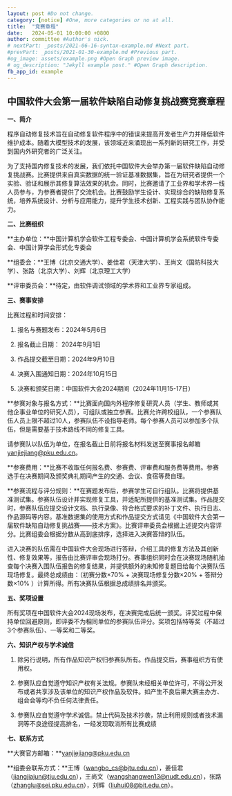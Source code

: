 ```yaml
---
layout: post #Do not change.
category: [notice] #One, more categories or no at all.
title:  "竞赛章程"
date:   2024-05-01 10:00:00 +0800
author: committee #Author's nick.
# nextPart: _posts/2021-06-16-syntax-example.md #Next part.
#prevPart: _posts/2021-01-30-example.md #Previous part.
#og_image: assets/example.png #Open Graph preview image.
# og_description: "Jekyll example post." #Open Graph description.
fb_app_id: example
---
```


## 中国软件大会第一届软件缺陷自动修复挑战赛竞赛章程

**一、简介**

程序自动修复技术旨在自动修复软件程序中的错误来提高开发者生产力并降低软件维护成本。随着大模型技术的发展，该领域近来涌现出一系列新的研究工作，并受到国内外研究者的广泛关注。

为了支持国内修复技术的发展，我们依托中国软件大会举办第一届软件缺陷自动修复挑战赛。比赛提供来自真实数据的统一验证基准数据集，旨在为研究者提供一个实验、验证和展示其修复算法效果的机会。同时，比赛邀请了工业界和学术界一线人员参与，为参赛者提供了交流机会。比赛鼓励学生设计、实现综合的缺陷修复系统，培养系统设计、分析与应用能力，提升学生技术创新、工程实践与团队协作能力。

**二、比赛组织**

**主办单位：**中国计算机学会软件工程专委会、中国计算机学会系统软件专委会、中国计算学会形式化专委会

**组委会：**王博（北京交通大学）、姜佳君（天津大学）、王尚文（国防科技大学）、张路（北京大学）、刘辉（北京理工大学）

**评审委员会：**待定，由软件调试领域的学术界和工业界专家组成。

**三、赛事安排**

比赛过程和时间安排：

1. 报名与赛题发布：2024年5月6日

2. 报名截止日期： 2024年9月1日

3. 作品提交截至日期：2024年9月10日

4. 决赛入围通知日期：2024年10月15日

5. 决赛和颁奖日期：中国软件大会2024期间（2024年11月15-17日）

**参赛对象与报名方式：**比赛面向国内外程序修复研究人员（学生、教师或其他企事业单位的研究人员），可组队或独立参赛。比赛允许跨校组队，一个参赛队伍人员上限不超过10人，参赛队伍不设指导老师。每个参赛人员可以参加多个队伍，但是需要基于技术路线不同的修复工具。

请参赛队以队伍为单位，在报名截止日前将报名材料发送至赛事报名邮箱 yanjiejiang@pku.edu.cn。

**参赛费用：**比赛不收取任何报名费、参赛费、评审费和服务费等费用。参赛选手在决赛期间及颁奖典礼期间产生的交通、会议、食宿等费自理。

**参赛流程与评分规则：**在赛题发布后，参赛学生可自行组队。比赛将提供基准测试集。参赛队伍设计并实现修复工具，并适配所提供的基准测试集。作品提交时，参赛队伍应提交设计文档、执行录像、符合格式要求的补丁文件、执行日志、作品源码等内容。基准数据集的使用方式和作品提交方式请见《中国软件大会第一届软件缺陷自动修复挑战赛——技术方案》。比赛评审委员会根据上述提交内容评分。比赛组委会根据分数从高到底排序，选择进入决赛答辩的队伍。

进入决赛的队伍需在中国软件大会现场进行答辩，介绍工具的修复方法及其创新性、修复效果等，报告由比赛评审会现场打分。赛事组织同时会在决赛现场随机抽查每个决赛入围队伍报告的修复结果，并提供额外的未知修复题目给每个决赛队伍现场修复。最终总成绩由：（初赛分数×70% + 决赛现场修复分数×20% + 答辩分数×10% ）计算所得。所有决赛队伍根据总成绩排名并颁奖。

**五、奖项设置**

所有奖项在中国软件大会2024现场发布，在决赛完成后统一颁奖。评奖过程中保持单位回避原则，即评委不为相同单位的参赛队伍评分。奖项包括特等奖（不超过3个参赛队伍）、一等奖和二等奖。

**六、知识产权与学术诚信**

1. 除另行说明，所有作品知识产权归参赛队所有。作品提交后，赛事组织方有使用权。

2. 参赛队应自觉遵守知识产权有关法规。参赛队未经相关单位许可，不得公开发布或者共享涉及该单位的知识产权作品及软件。如产生不良后果大赛主办方、组会会等均不负任何法律责任。

3. 参赛队应自觉遵守学术诚信。禁止代码及技术抄袭，禁止利用规则或者技术漏洞等不良途径提高排名，一经发现取消所有比赛成绩

**七、联系方式**

**大赛官方邮箱：**yanjiejiang@pku.edu.cn

**组委会联系方式：**王博（wangbo_cs@bjtu.edu.cn），姜佳君（jiangjiajun@tju.edu.cn），王尚文（wangshangwen13@nudt.edu.cn），张路（zhanglu@sei.pku.edu.cn），刘辉（liuhui08@bit.edu.cn）。
